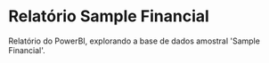 # Relatório Sample Financial

Relatório do PowerBI, explorando a base de dados amostral 'Sample Financial'.

